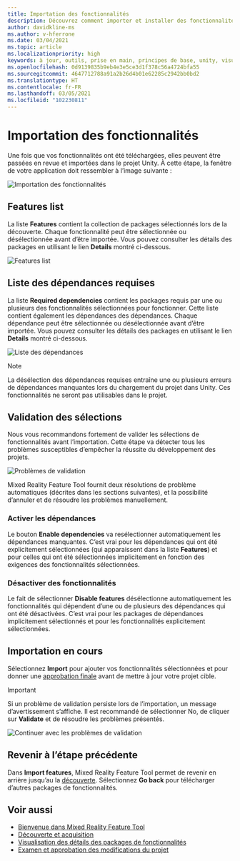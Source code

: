 ```yaml
---
title: Importation des fonctionnalités
description: Découvrez comment importer et installer des fonctionnalités à partir de Mixed Reality Feature Tool pour le développement HoloLens et VR.
author: davidkline-ms
ms.author: v-hferrone
ms.date: 03/04/2021
ms.topic: article
ms.localizationpriority: high
keywords: à jour, outils, prise en main, principes de base, unity, visual studio, toolkit, casque de réalité mixte, casque windows mixed reality, casque de réalité virtuelle, installation, Windows, HoloLens, émulateur, unreal, openxr
ms.openlocfilehash: 0d9139835b9eb4e3e5ce3d1f378c56a4724bfa55
ms.sourcegitcommit: 4647712788a91a2b26d4b01e62285c2942bb0bd2
ms.translationtype: HT
ms.contentlocale: fr-FR
ms.lasthandoff: 03/05/2021
ms.locfileid: "102230811"
---
```

# <a name="importing-features"></a>Importation des fonctionnalités

Une fois que vos fonctionnalités ont été téléchargées, elles peuvent être passées en revue et importées dans le projet Unity. À cette étape, la fenêtre de votre application doit ressembler à l’image suivante :

![Importation des fonctionnalités](images/FeatureToolImport.png)

## <a name="features-list"></a>Features list

La liste **Features** contient la collection de packages sélectionnés lors de la découverte. Chaque fonctionnalité peut être sélectionnée ou désélectionnée avant d’être importée. Vous pouvez consulter les détails des packages en utilisant le lien **Details** montré ci-dessous.

![Features list](images/FeaturesList.png)

## <a name="required-dependencies-list"></a>Liste des dépendances requises

La liste **Required dependencies** contient les packages requis par une ou plusieurs des fonctionnalités sélectionnées pour fonctionner. Cette liste contient également les dépendances des dépendances. Chaque dépendance peut être sélectionnée ou désélectionnée avant d’être importée. Vous pouvez consulter les détails des packages en utilisant le lien **Details** montré ci-dessous.

![Liste des dépendances](images/RequiredDependencyList.png)

> [!NOTE]
> La désélection des dépendances requises entraîne une ou plusieurs erreurs de dépendances manquantes lors du chargement du projet dans Unity. Ces fonctionnalités ne seront pas utilisables dans le projet.

## <a name="validating-selections"></a>Validation des sélections

Nous vous recommandons fortement de valider les sélections de fonctionnalités avant l’importation. Cette étape va détecter tous les problèmes susceptibles d’empêcher la réussite du développement des projets.

![Problèmes de validation](images/ValidationIssues.png)

Mixed Reality Feature Tool fournit deux résolutions de problème automatiques (décrites dans les sections suivantes), et la possibilité d’annuler et de résoudre les problèmes manuellement.

### <a name="enable-dependencies"></a>Activer les dépendances

Le bouton **Enable dependencies** va resélectionner automatiquement les dépendances manquantes. C’est vrai pour les dépendances qui ont été explicitement sélectionnées (qui apparaissent dans la liste **Features**) et pour celles qui ont été sélectionnées implicitement en fonction des exigences des fonctionnalités sélectionnées.

### <a name="disable-features"></a>Désactiver des fonctionnalités

Le fait de sélectionner **Disable features** désélectionne automatiquement les fonctionnalités qui dépendent d’une ou de plusieurs des dépendances qui ont été désactivées. C’est vrai pour les packages de dépendances implicitement sélectionnés et pour les fonctionnalités explicitement sélectionnées.

## <a name="importing"></a>Importation en cours

Sélectionnez **Import** pour ajouter vos fonctionnalités sélectionnées et pour donner une [approbation finale](reviewing-changes.md) avant de mettre à jour votre projet cible.

> [!IMPORTANT]
> Si un problème de validation persiste lors de l’importation, un message d’avertissement s’affiche. Il est recommandé de sélectionner No, de cliquer sur **Validate** et de résoudre les problèmes présentés.
>
> ![Continuer avec les problèmes de validation](images/ValidationContinueAnyway.png)

## <a name="going-back-to-the-previous-step"></a>Revenir à l’étape précédente

Dans **Import features**, Mixed Reality Feature Tool permet de revenir en arrière jusqu’au la [découverte](discovering-features.md). Sélectionnez **Go back** pour télécharger d’autres packages de fonctionnalités.

## <a name="see-also"></a>Voir aussi

- [Bienvenue dans Mixed Reality Feature Tool](welcome-to-mr-feature-tool.md)
- [Découverte et acquisition](discovering-features.md)
- [Visualisation des détails des packages de fonctionnalités](viewing-package-details.md)
- [Examen et approbation des modifications du projet](reviewing-changes.md)